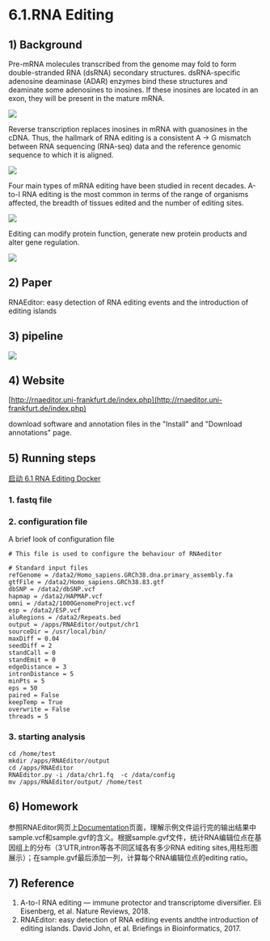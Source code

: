 # 6.1.RNA Editing

## 1\) Background

Pre-mRNA molecules transcribed from the genome may fold to form double-stranded RNA \(dsRNA\) secondary structures. dsRNA-specific adenosine deaminase \(ADAR\) enzymes bind these structures and deaminate some adenosines to inosines. If these inosines are located in an exon, they will be present in the mature mRNA.

![](../../.gitbook/assets/rna_editing.f1.png)

Reverse transcription replaces inosines in mRNA with guanosines in the cDNA. Thus, the hallmark of RNA editing is a consistent A → G mismatch between RNA sequencing \(RNA-seq\) data and the reference genomic sequence to which it is aligned.

![](../../.gitbook/assets/rna_editing.f2.png)

Four main types of mRNA editing have been studied in recent decades. A-to-I RNA editing is the most common in terms of the range of organisms affected, the breadth of tissues edited and the number of editing sites.

![](../../.gitbook/assets/rna_editing.f3.png)

Editing can modify protein function, generate new protein products and alter gene regulation.

![](../../.gitbook/assets/rna_editing.f4.png)

## 2\) Paper

RNAEditor: easy detection of RNA editing events and the introduction of editing islands

## 3\) pipeline

![](../../.gitbook/assets/rna_editing.f5.png)

## 4\) Website

[http://rnaeditor.uni-frankfurt.de/index.php](http://rnaeditor.uni-frankfurt.de/index.php)

download software and annotation files in the "Install" and "Download annotations" page.

## 5\) Running steps

[启动 6.1 RNA Editing Docker](https://lulab2.gitbook.io/teaching/part-iii.-ngs-data-analyses/6.rna-regulation-analyses)

### 1. fastq file

### 2. configuration file

A brief look of configuration file

```text
# This file is used to configure the behaviour of RNAeditor

# Standard input files
refGenome = /data2/Homo_sapiens.GRCh38.dna.primary_assembly.fa
gtfFile = /data2/Homo_sapiens.GRCh38.83.gtf
dbSNP = /data2/dbSNP.vcf
hapmap = /data2/HAPMAP.vcf
omni = /data2/1000GenomeProject.vcf
esp = /data2/ESP.vcf
aluRegions = /data2/Repeats.bed
output = /apps/RNAEditor/output/chr1
sourceDir = /usr/local/bin/
maxDiff = 0.04
seedDiff = 2
standCall = 0
standEmit = 0
edgeDistance = 3
intronDistance = 5
minPts = 5
eps = 50
paired = False
keepTemp = True
overwrite = False
threads = 5
```

### 3. starting analysis

```text
cd /home/test
mkdir /apps/RNAEditor/output
cd /apps/RNAEditor
RNAEditor.py -i /data/chr1.fq  -c /data/config
mv /apps/RNAEditor/output/ /home/test
```

## 6\) Homework

参照RNAEditor网页上[Documentation](http://rnaeditor.uni-frankfurt.de/documentation.php)页面，理解示例文件运行完的输出结果中sample.vcf和sample.gvf的含义。根据sample.gvf文件，统计RNA编辑位点在基因组上的分布（3‘UTR,intron等各不同区域各有多少RNA editing sites,用柱形图展示）；在sample.gvf最后添加一列，计算每个RNA编辑位点的editing ratio。

## 7\) Reference

1. A-to-I RNA editing — immune protector and transcriptome diversifier. Eli Eisenberg, et al. Nature Reviews, 2018.
2. RNAEditor: easy detection of RNA editing events andthe introduction of editing islands. David John, et al. Briefings in Bioinformatics, 2017.

